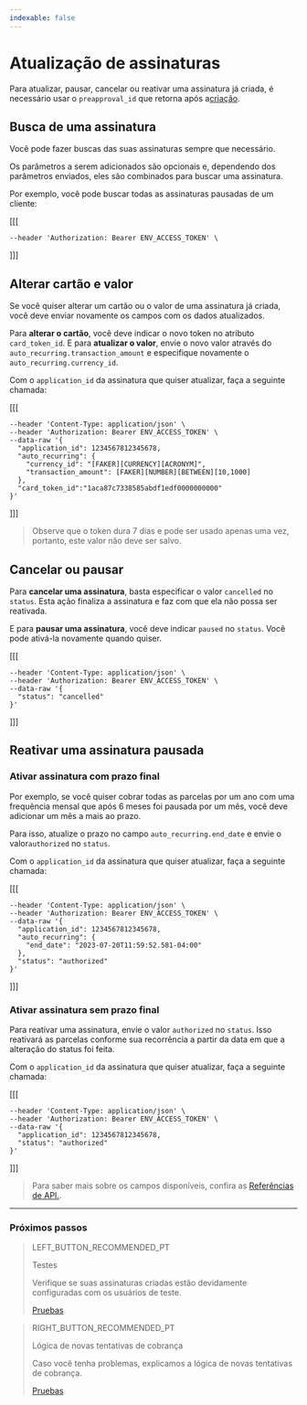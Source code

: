 ```yaml
---
indexable: false
---
```


# Atualização de assinaturas

Para atualizar, pausar, cancelar ou reativar uma assinatura já criada, é necessário usar o `preapproval_id` que retorna após a<a href="https://www.mercadopago[FAKER][URL][DOMAIN]/subscriptions/integration/" target="_blank">criação</a>. 

## Busca de uma assinatura

Você pode fazer buscas das suas assinaturas sempre que necessário. 

Os parâmetros a serem adicionados são opcionais e, dependendo dos parâmetros enviados, eles são combinados para buscar uma assinatura. 

Por exemplo, você pode buscar todas as assinaturas pausadas de um cliente: 

[[[
```curl curl --location --request GET 'https://api.mercadopago.com/preapproval/search?status=paused&payer_email=[FAKER][INTERNET][FREE_EMAIL]' \
--header 'Authorization: Bearer ENV_ACCESS_TOKEN' \
```
]]]


## Alterar cartão e valor

Se você quiser alterar um cartão ou o valor de uma assinatura já criada, você deve enviar novamente os campos com os dados atualizados.

Para __alterar o cartão__, você deve indicar o novo token no atributo `card_token_id`. E para __atualizar o valor__, envie o novo valor através do `auto_recurring.transaction_amount` e especifique novamente o `auto_recurring.currency_id`.

Com o `application_id` da assinatura que quiser atualizar, faça a seguinte chamada: 

[[[
```curl curl --location --request PUT 'https://api.mercadopago.com/preapproval/<PREAPPROVAL_ID>' \
--header 'Content-Type: application/json' \
--header 'Authorization: Bearer ENV_ACCESS_TOKEN' \
--data-raw '{
  "application_id": 1234567812345678,
  "auto_recurring": {
    "currency_id": "[FAKER][CURRENCY][ACRONYM]",
    "transaction_amount": [FAKER][NUMBER][BETWEEN][10,1000]
  },
  "card_token_id":"1aca87c7338585abdf1edf0000000000"
}'
```
]]]

>Observe que o token dura 7 dias e pode ser usado apenas uma vez, portanto, este valor não deve ser salvo.

## Cancelar ou pausar

Para __cancelar uma assinatura__, basta especificar o valor `cancelled` no `status`. Esta ação finaliza a assinatura e faz com que ela não possa ser reativada.

E para __pausar uma assinatura__, você deve indicar  `paused` no `status`. Você pode ativá-la novamente quando quiser. 


[[[
```curl curl --location --request PUT 'https://api.mercadopago.com/preapproval/<PREAPPROVAL_ID>' \
--header 'Content-Type: application/json' \
--header 'Authorization: Bearer ENV_ACCESS_TOKEN' \
--data-raw '{
  "status": "cancelled"
}'
```
]]]

## Reativar uma assinatura pausada

### Ativar assinatura com prazo final

Por exemplo, se você quiser cobrar todas as parcelas por um ano com uma frequência mensal que após 6 meses foi pausada por um mês, você deve adicionar um mês a mais ao prazo.

Para isso, atualize o prazo no campo `auto_recurring.end_date` e envie o valor`authorized` no `status`.

Com o `application_id` da assinatura que quiser atualizar, faça a seguinte chamada: 


[[[
```curl curl --location --request PUT 'https://api.mercadopago.com/preapproval/<PREAPPROVAL_ID>' \
--header 'Content-Type: application/json' \
--header 'Authorization: Bearer ENV_ACCESS_TOKEN' \
--data-raw '{
  "application_id": 1234567812345678,
  "auto_recurring": {
    "end_date": "2023-07-20T11:59:52.581-04:00"
  },
  "status": "authorized"
}'
```
]]]

### Ativar assinatura sem prazo final

Para reativar uma assinatura, envie o valor `authorized` no `status`. Isso reativará as parcelas conforme sua recorrência a partir da data em que a alteração do status foi feita. 

Com o `application_id` da assinatura que quiser atualizar, faça a seguinte chamada:

[[[
```curl curl --location --request PUT 'https://api.mercadopago.com/preapproval/<PREAPPROVAL_ID>' \
--header 'Content-Type: application/json' \
--header 'Authorization: Bearer ENV_ACCESS_TOKEN' \
--data-raw '{
  "application_id": 1234567812345678,
  "status": "authorized"
}'
```
]]]

>Para saber mais sobre os campos disponíveis, confira as <a href="https://www.mercadopago[FAKER][URL][DOMAIN]/developers/pt/reference/" target="_blank">Referências de API.</a>.


------------
### Próximos passos

> LEFT_BUTTON_RECOMMENDED_PT
>
> Testes
>
> Verifique se suas assinaturas criadas estão devidamente configuradas com os usuários de teste. 
>
> [Pruebas](http://www.mercadopago[FAKER][URL][DOMAIN]/developers/pt/guides/online-payments/subscriptions/testing/)


> RIGHT_BUTTON_RECOMMENDED_PT
>
> Lógica de novas tentativas de cobrança
>
> Caso você tenha problemas, explicamos a lógica de novas tentativas de cobrança.
>
> [Pruebas](http://www.mercadopago[FAKER][URL][DOMAIN]/developers/es/guides/online-payments/subscriptions/payment-retry/)
